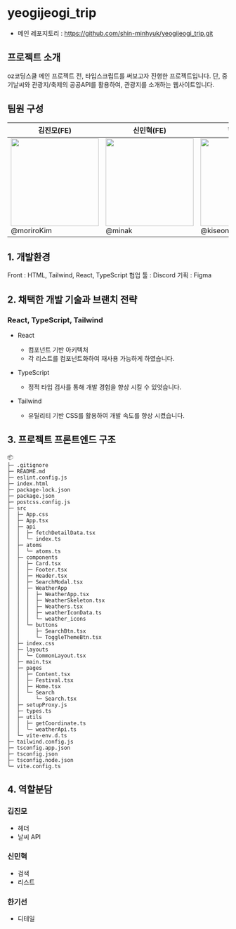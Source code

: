 # yeogijeogi_trip

- 메인 레포지토리 : https://github.com/shin-minhyuk/yeogijeogi_trip.git

## 프로젝트 소개

oz코딩스쿨 메인 프로젝트 전, 타입스크립트를 써보고자 진행한 프로젝트입니다.
단, 중기날씨와 관광지/축제의 공공API를 활용하여, 관광지를 소개하는 웹사이트입니다.

## 팀원 구성

| 김진모(FE)                                                                                     | 신민혁(FE)                                                                                 | 한기선(FE)                                                                                    |
| ---------------------------------------------------------------------------------------------- | ------------------------------------------------------------------------------------------ | --------------------------------------------------------------------------------------------- |
| <img src ="https://avatars.githubusercontent.com/u/162679625?v=4" width=200> <br /> @moriroKim | <img src ="https://avatars.githubusercontent.com/u/174288486?v=4" width=200> <br /> @minak | <img src ="https://avatars.githubusercontent.com/u/176655935?v=4" width=200> <br /> @kiseon77 |

## 1. 개발환경

Front : HTML, Tailwind, React, TypeScript
협업 툴 : Discord
기획 : Figma

## 2. 채택한 개발 기술과 브랜치 전략

### React, TypeScript, Tailwind

- React

  - 컴포넌트 기반 아키텍처
  - 각 리스트를 컴포넌트화하여 재사용 가능하게 하였습니다.

- TypeScript

  - 정적 타입 검사를 통해 개발 경험을 향상 시킬 수 있엇습니다.

- Tailwind
  - 유틸리티 기반 CSS를 활용하여 개발 속도를 향상 시켰습니다.

## 3. 프로젝트 프론트엔드 구조

```
📦
├─ .gitignore
├─ README.md
├─ eslint.config.js
├─ index.html
├─ package-lock.json
├─ package.json
├─ postcss.config.js
├─ src
│  ├─ App.css
│  ├─ App.tsx
│  ├─ api
│  │  ├─ fetchDetailData.tsx
│  │  └─ index.ts
│  ├─ atoms
│  │  └─ atoms.ts
│  ├─ components
│  │  ├─ Card.tsx
│  │  ├─ Footer.tsx
│  │  ├─ Header.tsx
│  │  ├─ SearchModal.tsx
│  │  ├─ WeatherApp
│  │  │  ├─ WeatherApp.tsx
│  │  │  ├─ WeatherSkeleton.tsx
│  │  │  ├─ Weathers.tsx
│  │  │  ├─ weatherIconData.ts
│  │  │  └─ weather_icons
│  │  └─ buttons
│  │     ├─ SearchBtn.tsx
│  │     └─ ToggleThemeBtn.tsx
│  ├─ index.css
│  ├─ layouts
│  │  └─ CommonLayout.tsx
│  ├─ main.tsx
│  ├─ pages
│  │  ├─ Content.tsx
│  │  ├─ Festival.tsx
│  │  ├─ Home.tsx
│  │  └─ Search
│  │     └─ Search.tsx
│  ├─ setupProxy.js
│  ├─ types.ts
│  ├─ utils
│  │  ├─ getCoordinate.ts
│  │  └─ weatherApi.ts
│  └─ vite-env.d.ts
├─ tailwind.config.js
├─ tsconfig.app.json
├─ tsconfig.json
├─ tsconfig.node.json
└─ vite.config.ts
```

## 4. 역할분담

### 김진모

- 헤더
- 날씨 API

### 신민혁

- 검색
- 리스트

### 한기선

- 디테일
